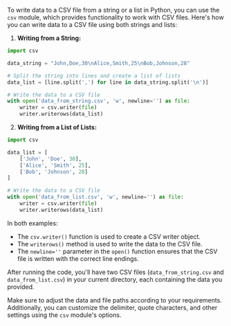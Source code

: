 To write data to a CSV file from a string or a list in Python, you can use the `csv` module, which provides functionality to work with CSV files. Here's how you can write data to a CSV file using both strings and lists:

1. **Writing from a String:**

```python
import csv

data_string = "John,Doe,30\nAlice,Smith,25\nBob,Johnson,28"

# Split the string into lines and create a list of lists
data_list = [line.split(',') for line in data_string.split('\n')]

# Write the data to a CSV file
with open('data_from_string.csv', 'w', newline='') as file:
    writer = csv.writer(file)
    writer.writerows(data_list)
```

2. **Writing from a List of Lists:**

```python
import csv

data_list = [
    ['John', 'Doe', 30],
    ['Alice', 'Smith', 25],
    ['Bob', 'Johnson', 28]
]

# Write the data to a CSV file
with open('data_from_list.csv', 'w', newline='') as file:
    writer = csv.writer(file)
    writer.writerows(data_list)
```

In both examples:

- The `csv.writer()` function is used to create a CSV writer object.
- The `writerows()` method is used to write the data to the CSV file.
- The `newline=''` parameter in the `open()` function ensures that the CSV file is written with the correct line endings.

After running the code, you'll have two CSV files (`data_from_string.csv` and `data_from_list.csv`) in your current directory, each containing the data you provided.

Make sure to adjust the data and file paths according to your requirements. Additionally, you can customize the delimiter, quote characters, and other settings using the `csv` module's options.
